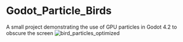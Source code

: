 # Godot_Particle_Birds
A small project demonstrating the use of GPU particles in Godot 4.2 to obscure the screen
![bird_particles_optimized](https://github.com/securas/Godot_Particle_Birds/assets/2881755/9b48f34a-6642-43ab-a669-092b22a722f4)
